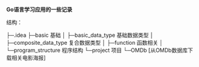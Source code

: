 **Go语言学习应用的一些记录**

结构：

├─.idea
├─basic 基础
│  ├─basic_data_type 基础数据类型
│  ├─composite_data_type 复合数据类型
│  ├─function 函数相关
│  └─program_structure 程序结构
└─project 项目
    └─OMDb [从OMDb数据库下载相关电影海报]

